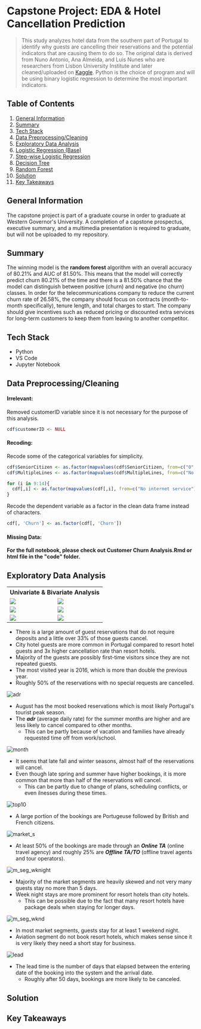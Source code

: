 # Capstone Project: EDA &amp; Hotel Cancellation Prediction
> This study analyzes hotel data from the southern part of Portugal to identify why guests are cancelling their reservations and the potential indicators that are causing them to do so. The original data is derived from Nuno Antonio, Ana Almeida, and Luis Nunes who are researchers from Lisbon University Institute and later cleaned/uploaded on [Kaggle](https://www.kaggle.com/jessemostipak/hotel-booking-demand). Python is the choice of program and will be using binary logistic regression to determine the most important indicators.

Table of Contents
---
1. [General Information](#general-information)
2. [Summary](#summary)
3. [Tech Stack](#tech-stack)
4. [Data Preprocessing/Cleaning](#data-preprocessingcleaning)
5. [Exploratory Data Analysis](#exploratory-data-analysis)
6. [Logistic Regression (Base)](#logistic-regression)
7. [Step-wise Logistic Regression](#step-wise-logistic-regression)
8. [Decision Tree](#decision-tree)
9. [Random Forest](#random-forest)
10. [Solution](#solution)
11. [Key Takeaways](#key-takeaways)

<a name="https://github.com/sangtvo/Customer-Churn-Analysis#general-information"/>
<a name="https://github.com/sangtvo/Customer-Churn-Analysis#summary"/>
<a name="https://github.com/sangtvo/Customer-Churn-Analysis#tech-stack"/>
<a name="https://github.com/sangtvo/Customer-Churn-Analysis#data-preprocessingcleaning"/>
<a name="https://github.com/sangtvo/Customer-Churn-Analysis#exploratory-data-analysis"/>
<a name="https://github.com/sangtvo/Customer-Churn-Analysis#logistic-regression"/>
<a name="https://github.com/sangtvo/Customer-Churn-Analysis#step-wise-logistic-regression"/>
<a name="https://github.com/sangtvo/Customer-Churn-Analysis#decision-tree"/>
<a name="https://github.com/sangtvo/Customer-Churn-Analysis#random-forest"/>
<a name="https://github.com/sangtvo/Customer-Churn-Analysis#solution"/>
<a name="https://github.com/sangtvo/Customer-Churn-Analysis#key-takeaways"/>

General Information
---
The capstone project is part of a graduate course in order to graduate at Western Governor's University. A completion of a capstone prospectus, executive summary, and a multimedia presentation is required to graduate, but will not be uploaded to my repository. 


Summary
---
The winning model is the **random forest** algorithm with an overall accuracy of 80.21% and AUC of 81.50%. This means that the model will correctly predict churn 80.21% of the time and there is a 81.50% chance that the model can distinguish between positive (churn) and negative (no churn) classes. In order for the telecommunications company to reduce the current churn rate of 26.58%, the company should focus on contracts (month-to-month specifically), tenure length, and total charges to start. The company should give incentives such as reduced pricing or discounted extra services for long-term customers to keep them from leaving to another competitor. 

Tech Stack
---
* Python
* VS Code
* Jupyter Notebook

Data Preprocessing/Cleaning
---
#### Irrelevant:
Removed customerID variable since it is not necessary for the purpose of this analysis.
```r
cdf$customerID <- NULL
```

#### Recoding: 
Recode some of the categorical variables for simplicity.
```r
cdf$SeniorCitizen <- as.factor(mapvalues(cdf$SeniorCitizen, from=c("0","1"), to=c("No", "Yes")))
cdf$MultipleLines <- as.factor(mapvalues(cdf$MultipleLines, from=c("No phone service"), to=c("No")))

for (i in 9:14){
  cdf[,i] <- as.factor(mapvalues(cdf[,i], from=c("No internet service"), to=c("No")))
}
```

Recode the dependent variable as a factor in the clean data frame instead of characters.
```r
cdf[, 'Churn'] <- as.factor(cdf[, 'Churn'])
```

#### Missing Data:


**For the full notebook, please check out Customer Churn Analysis.Rmd or html file in the "code" folder.**

Exploratory Data Analysis
---
<table>
  <tr><th colspan=2>Univariate & Bivariate Analysis</th></tr>
  <tr><td><img src="https://github.com/sangtvo/EDA-and-Hotel-Cancellation-Prediction/blob/main/images/c_deposit_type.png?raw=true"> </td>
  <td><img src="https://github.com/sangtvo/EDA-and-Hotel-Cancellation-Prediction/blob/main/images/c_hoteltype.png?raw=true"> </td></tr>
  <tr><td> <img src="https://github.com/sangtvo/EDA-and-Hotel-Cancellation-Prediction/blob/main/images/c_repeatedguests.png?raw=true"> </td><td> <img src="https://github.com/sangtvo/EDA-and-Hotel-Cancellation-Prediction/blob/main/images/c_year.png?raw=true"> </td></tr>
  <tr><td> <img src="https://github.com/sangtvo/EDA-and-Hotel-Cancellation-Prediction/blob/main/images/hotel_type.png?raw=true"> </td><td> <img src="https://github.com/sangtvo/EDA-and-Hotel-Cancellation-Prediction/blob/main/images/c_specialreq.png?raw=true"></td></tr>
</table>

* There is a large amount of guest reservations that do not require deposits and a little over 33% of those guests cancel.
* City hotel guests are more common in Portugal compared to resort hotel guests and 3x higher cancellation rate than resort hotels.
* Majority of the guests are possibly first-time visitors since they are not repeated guests.
* The most visited year is 2016, which is more than double the previous year. 
* Roughly 50% of the reservations with no special requests are cancelled. 

![adr](https://github.com/sangtvo/EDA-and-Hotel-Cancellation-Prediction/blob/main/images/c_month_adr.png?raw=true)
* August has the most booked reservations which is most likely Portugal's tourist peak season.
* The ***adr*** (average daily rate) for the summer months are higher and are less likely to cancel compared to other months.
  * This can be partly because of vacation and families have already requested time off from work/school.

![month](https://github.com/sangtvo/EDA-and-Hotel-Cancellation-Prediction/blob/main/images/c_month.png?raw=true)
* It seems that late fall and winter seasons, almost half of the reservations will cancel. 
* Even though late spring and summer have higher bookings, it is more common that more than half of the reservations will cancel.
  * This can be partly due to change of plans, scheduling conflicts, or even ilnesses during these times.

![top10](https://github.com/sangtvo/EDA-and-Hotel-Cancellation-Prediction/blob/main/images/top10.png?raw=true)
* A large portion of the bookings are Portugeuse followed by British and French citizens. 

![market_s](https://github.com/sangtvo/EDA-and-Hotel-Cancellation-Prediction/blob/main/images/market_segment.png?raw=true)
* At least 50% of the bookings are made through an ***Online TA*** (online travel agency) and roughly 25% are ***Offline TA/TO*** (offline travel agents and tour operators).

![m_seg_wknight](https://github.com/sangtvo/EDA-and-Hotel-Cancellation-Prediction/blob/main/images/segment_wknight_hotel.png?raw=true)
* Majority of the market segments are heavily skewed and not very many guests stay no more than 5 days. 
* Week night stays are more prominent for resort hotels than city hotels.
  * This can be possible due to the fact that many resort hotels have package deals when staying for longer days. 

![m_seg_wknd](https://github.com/sangtvo/EDA-and-Hotel-Cancellation-Prediction/blob/main/images/segment_wknd_hotel.png?raw=true)
* In most market segments, guests stay for at least 1 weekend night.
* Aviation segment do not book resort hotels, which makes sense since it is very likely they need a short stay for business.

![lead](https://github.com/sangtvo/EDA-and-Hotel-Cancellation-Prediction/blob/main/images/leadtime.png?raw=true)
* The lead time is the number of days that elapsed between the entering date of the booking into the system and the arrival date.
  * Roughly after 50 days, bookings are more likely to be canceled.

Solution
---
 

Key Takeaways
---

